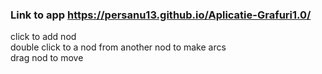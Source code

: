 ### Link to app https://persanu13.github.io/Aplicatie-Grafuri1.0/
click to add nod<br>
double click to a nod from another nod to make arcs<br>
drag nod to move<br>
